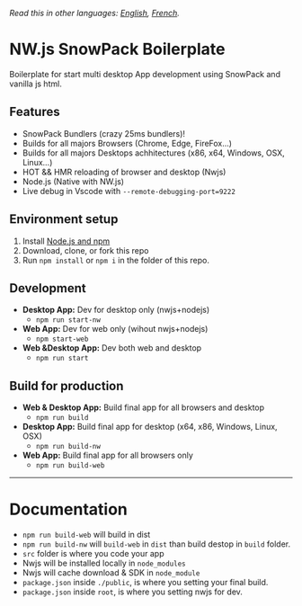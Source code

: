 _Read this in other languages: [English](README.md), [French](README.fr.md)._

# NW.js SnowPack Boilerplate

Boilerplate for start multi desktop App development using SnowPack and vanilla js html.

## Features

- SnowPack Bundlers (crazy 25ms bundlers)!
- Builds for all majors Browsers (Chrome, Edge, FireFox...)
- Builds for all majors Desktops achhitectures (x86, x64, Windows, OSX, Linux...)
- HOT && HMR reloading of browser and desktop (Nwjs)
- Node.js (Native with NW.js)
- Live debug in Vscode with `--remote-debugging-port=9222`

## Environment setup

1. Install [Node.js and npm](https://nodejs.org)
2. Download, clone, or fork this repo
3. Run `npm install` or `npm i` in the folder of this repo.

## Development

- **Desktop App:** Dev for desktop only (nwjs+nodejs)
  - `npm run start-nw`
- **Web App:** Dev for web only (wihout nwjs+nodejs)
  - `npm start-web`
- **Web &Desktop App:** Dev both web and desktop
  - `npm run start`

## Build for production

- **Web & Desktop App:** Build final app for all browsers and desktop
  - `npm run build`
- **Desktop App:** Build final app for desktop (x64, x86, Windows, Linux, OSX)
  - `npm run build-nw`
- **Web App:** Build final app for all browsers only
  - `npm run build-web`

---

# Documentation

- `npm run build-web` will build in dist
- `npm run build-nw` will `build-web` in `dist` than build destop in `build` folder.
- `src` folder is where you code your app
- Nwjs will be installed locally in `node_modules`
- Nwjs will cache download & SDK in `node_module`
- `package.json` inside `./public`, is where you setting your final build.
- `package.json` inside `root`, is where you setting nwjs for dev.
